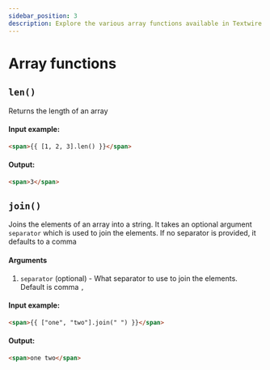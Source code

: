 ```yaml
---
sidebar_position: 3
description: Explore the various array functions available in Textwire
---
```


# Array functions

## `len()`
Returns the length of an array

#### Input example:
```html
<span>{{ [1, 2, 3].len() }}</span>
```

#### Output:
```html
<span>3</span>
```

## `join()`
Joins the elements of an array into a string. It takes an optional argument `separator` which is used to join the elements. If no separator is provided, it defaults to a comma

#### Arguments
1. `separator` (optional) - What separator to use to join the elements. Default is comma `,`

#### Input example:
```html
<span>{{ ["one", "two"].join(" ") }}</span>
```

#### Output:
```html
<span>one two</span>
```